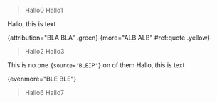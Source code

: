 > Hallo0
> Hallo1

Hallo, this is text

{attribution="BLA BLA" .green}
{more="ALB ALB" #ref:quote .yellow}
> Hallo2
> Hallo3

This is no one `{source='BLEIP'}` on of them
Hallo, this is text

{evenmore="BLE BLE"}
> Hallo6
> Hallo7

